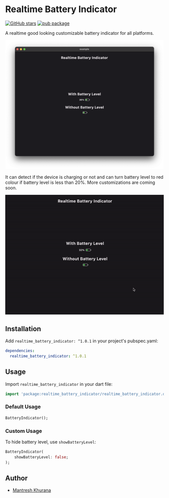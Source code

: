 # Realtime Battery Indicator

[![GitHub stars](https://img.shields.io/github/stars/mantreshkhurana/realtime_battery_indicator.svg?style=social)](https://github.com/mantreshkhurana/realtime_battery_indicator)
[![pub package](https://img.shields.io/pub/v/realtime_battery_indicator.svg)](https://pub.dartlang.org/packages/realtime_battery_indicator)

A realtime good looking customizable battery indicator for all platforms.

![Screenshot](https://raw.githubusercontent.com/mantreshkhurana/realtime_battery_indicator/stable/screenshots/screenshot-1.png)

It can detect if the device is charging or not and can turn battery level to red colour if battery level is less than 20%. More customizations are coming soon.

<kbd>![Charging](https://raw.githubusercontent.com/mantreshkhurana/realtime_battery_indicator/stable/screenshots/charging.gif)</kbd>

## Installation

Add `realtime_battery_indicator: ^1.0.1` in your project's pubspec.yaml:

```yaml
dependencies:
  realtime_battery_indicator: ^1.0.1
```

## Usage

Import `realtime_battery_indicator` in your dart file:

```dart
import 'package:realtime_battery_indicator/realtime_battery_indicator.dart';
```

### Default Usage

```dart
BatteryIndicator();
```

### Custom Usage

To hide battery level, use `showBatteryLevel`:

```dart
BatteryIndicator(
    showBatteryLevel: false;
);
```

## Author

- [Mantresh Khurana](https://github.com/mantreshkhurana)
